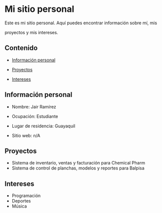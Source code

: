# Mi sitio personal

Este es mi sitio personal. Aquí puedes encontrar información sobre mí, mis

proyectos y mis intereses.

## Contenido

* [Información personal](#información-personal)

* [Proyectos](#proyectos)

* [Intereses](#intereses)

## Información personal

* Nombre: Jair Ramírez 

* Ocupación: Estudiante

* Lugar de residencia: Guayaquil

* Sitio web: n/A

## Proyectos

* Sistema de inventario, ventas y facturación para Chemical Pharm
* Sistema de control de planchas, modelos y reportes para Balpisa

## Intereses

* Programación
* Deportes
* Música
